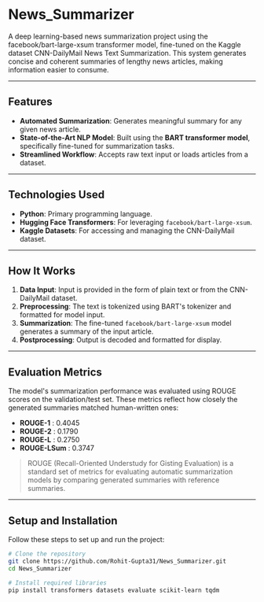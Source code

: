 # News_Summarizer
A deep learning-based news summarization project using the facebook/bart-large-xsum transformer model, fine-tuned on the Kaggle dataset CNN-DailyMail News Text Summarization. This system generates concise and coherent summaries of lengthy news articles, making information easier to consume.

---

##  Features

- **Automated Summarization**: Generates meaningful summary for any given news article.
- **State-of-the-Art NLP Model**: Built using the **BART transformer model**, specifically fine-tuned for summarization tasks.
- **Streamlined Workflow**: Accepts raw text input or loads articles from a dataset.

---

##  Technologies Used

- **Python**: Primary programming language.
- **Hugging Face Transformers**: For leveraging `facebook/bart-large-xsum`.
- **Kaggle Datasets**: For accessing and managing the CNN-DailyMail dataset.

---

##   How It Works

1. **Data Input**: Input is provided in the form of plain text or from the CNN-DailyMail dataset.
2. **Preprocessing**: The text is tokenized using BART's tokenizer and formatted for model input.
3. **Summarization**: The fine-tuned `facebook/bart-large-xsum` model generates a summary of the input article.
4. **Postprocessing**: Output is decoded and formatted for display.

---

##  Evaluation Metrics

The model's summarization performance was evaluated using ROUGE scores on the validation/test set. These metrics reflect how closely the generated summaries matched human-written ones:

- **ROUGE-1**    : 0.4045
- **ROUGE-2**    : 0.1790
- **ROUGE-L**    : 0.2750
- **ROUGE-LSum** : 0.3747

> ROUGE (Recall-Oriented Understudy for Gisting Evaluation) is a standard set of metrics for evaluating automatic summarization models by comparing generated summaries with reference summaries.

---

##  Setup and Installation

Follow these steps to set up and run the project:

```bash
# Clone the repository
git clone https://github.com/Rohit-Gupta31/News_Summarizer.git
cd News_Summarizer

# Install required libraries
pip install transformers datasets evaluate scikit-learn tqdm
